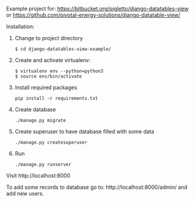 Example project for: https://bitbucket.org/pigletto/django-datatables-view or https://github.com/pivotal-energy-solutions/django-datatable-view/

Installation:

1. Change to project directory
    
    ````
    $ cd django-datatables-view-example/
    ````
    
2. Create and activate virtualenv: 

    ````
    $ virtualenv env --python=python3
    $ source env/bin/activate
    ````
   
3. Install required packages

    ````
    pip install -r requirements.txt
    ````
    
4. Create database
    ```` 
    ./manage.py migrate
    ````

5. Create superuser to have database filled with some data
    ```` 
    ./manage.py createsuperuser
    ````

6. Run
    ````
    ./manage.py runserver
    ````

Visit http://localhost:8000

To add some records to database go to: http://localhost:8000/admin/ and add new users.
